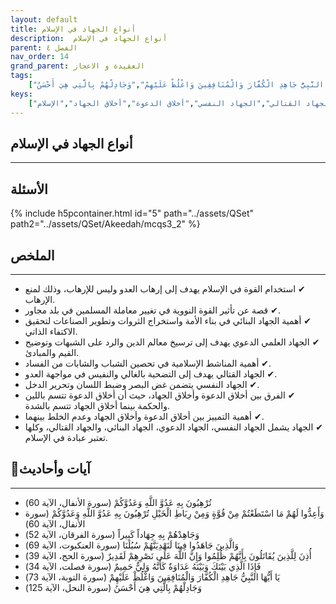 ```yaml
---
layout: default
title: أنواع الجهاد في الإسلام
description:  أنواع الجهاد في الإسلام
parent: الفصل ٤
nav_order: 14
grand_parent: العقيدة و الاعجاز
tags: 
    ["تُرْهِبُونَ بِهِ عَدُوَّ اللَّهِ وَعَدُوَّكُمْ","وَأَعِدُّوا لَهُمْ مَا اسْتَطَعْتُمْ مِنْ قُوَّةٍ وَمِنْ رِبَاطِ الْخَيْلِ تُرْهِبُونَ بِهِ عَدُوَّ اللَّهِ وَعَدُوَّكُمْ","وَجَاهِدْهُمْ بِهِ جِهَاداً كَبِيراً","وَالَّذِينَ جَاهَدُوا فِينَا لَنَهْدِيَنَّهُمْ سُبُلَنَا","أُذِنَ لِلَّذِينَ يُقَاتَلُونَ بِأَنَّهُمْ ظُلِمُوا وَإِنَّ اللَّهَ عَلَى نَصْرِهِمْ لَقَدِيرٌ","فَإِذَا الَّذِي بَيْنَكَ وَبَيْنَهُ عَدَاوَةٌ كَأَنَّهُ وَلِيٌّ حَمِيمٌ","يَا أَيُّهَا النَّبِيُّ جَاهِدِ الْكُفَّارَ وَالْمُنَافِقِينَ وَاغْلُظْ عَلَيْهِمْ","وَجَادِلْهُمْ بِالَّتِي هِيَ أَحْسَنُ"]
keys:
    ["الجهاد","القوة","الجهاد البنائي","الجهاد العلمي الدعوي","المناشط الإسلامية","الجهاد القتالي","الجهاد النفسي","أخلاق الدعوة","أخلاق الجهاد","الإسلام"]
---
```

## ‏أنواع الجهاد في الإسلام
***
## الأسئلة 
{% include h5pcontainer.html id="5" path="../assets/QSet" path2="../assets/QSet/Akeedah/mcqs3_2" %}
## الملخص
***
- ‏✔ استخدام القوة في الإسلام يهدف إلى إرهاب العدو وليس للإرهاب، وذلك لمنع الإرهاب. 
- ‏✔ قصة عن تأثير القوة النووية في تغيير معاملة المسلمين في بلد مجاور. 
- ‏✔ أهمية الجهاد البنائي في بناء الأمة واستخراج الثروات وتطوير الصناعات لتحقيق الاكتفاء الذاتي. 
- ‏✔ الجهاد العلمي الدعوي يهدف إلى ترسيخ معالم الدين والرد على الشبهات وتوضيح القيم والمبادئ. 
- ‏✔ أهمية المناشط الإسلامية في تحصين الشباب والشابات من الفساد. 
- ‏✔ الجهاد القتالي يهدف إلى التضحية بالغالي والنفيس في مواجهة العدو. 
- ‏✔ الجهاد النفسي يتضمن غض البصر وضبط اللسان وتحرير الدخل. 
- ‏✔ الفرق بين أخلاق الدعوة وأخلاق الجهاد، حيث أن أخلاق الدعوة تتسم باللين والحكمة بينما أخلاق الجهاد تتسم بالشدة. 
- ‏✔ أهمية التمييز بين أخلاق الدعوة وأخلاق الجهاد وعدم الخلط بينهما. 
- ‏✔ الجهاد يشمل الجهاد النفسي، الجهاد الدعوي، الجهاد البنائي، والجهاد القتالي، وكلها تعتبر عبادة في الإسلام. 

## 📜آيات وأحاديث
***
- ‏تُرْهِبُونَ بِهِ عَدُوَّ اللَّهِ وَعَدُوَّكُمْ (سورة الأنفال، الآية 60)
- ‏وَأَعِدُّوا لَهُمْ مَا اسْتَطَعْتُمْ مِنْ قُوَّةٍ وَمِنْ رِبَاطِ الْخَيْلِ تُرْهِبُونَ بِهِ عَدُوَّ اللَّهِ وَعَدُوَّكُمْ (سورة الأنفال، الآية 60)
- ‏وَجَاهِدْهُمْ بِهِ جِهَاداً كَبِيراً (سورة الفرقان، الآية 52)
- ‏وَالَّذِينَ جَاهَدُوا فِينَا لَنَهْدِيَنَّهُمْ سُبُلَنَا (سورة العنكبوت، الآية 69)
- ‏أُذِنَ لِلَّذِينَ يُقَاتَلُونَ بِأَنَّهُمْ ظُلِمُوا وَإِنَّ اللَّهَ عَلَى نَصْرِهِمْ لَقَدِيرٌ (سورة الحج، الآية 39)
- ‏فَإِذَا الَّذِي بَيْنَكَ وَبَيْنَهُ عَدَاوَةٌ كَأَنَّهُ وَلِيٌّ حَمِيمٌ (سورة فصلت، الآية 34)
- ‏يَا أَيُّهَا النَّبِيُّ جَاهِدِ الْكُفَّارَ وَالْمُنَافِقِينَ وَاغْلُظْ عَلَيْهِمْ (سورة التوبة، الآية 73)
- ‏وَجَادِلْهُمْ بِالَّتِي هِيَ أَحْسَنُ (سورة النحل، الآية 125)

